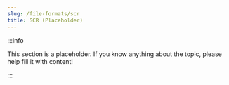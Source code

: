 ```yaml
---
slug: /file-formats/scr
title: SCR (Placeholder)
---
```


:::info

This section is a placeholder. If you know anything about the topic, please help fill it with content!

:::
